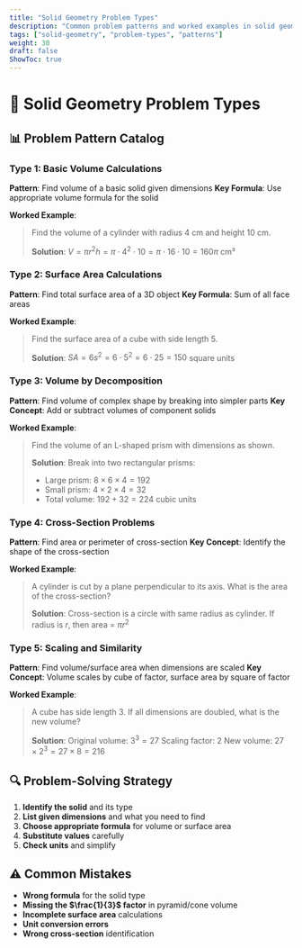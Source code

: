 ```yaml
---
title: "Solid Geometry Problem Types"
description: "Common problem patterns and worked examples in solid geometry"
tags: ["solid-geometry", "problem-types", "patterns"]
weight: 30
draft: false
ShowToc: true
---
```


# 🎯 Solid Geometry Problem Types

## 📊 Problem Pattern Catalog

### **Type 1: Basic Volume Calculations**
**Pattern**: Find volume of a basic solid given dimensions
**Key Formula**: Use appropriate volume formula for the solid

**Worked Example**:
> Find the volume of a cylinder with radius 4 cm and height 10 cm.
> 
> **Solution**:
> $V = \pi r^2 h = \pi \cdot 4^2 \cdot 10 = \pi \cdot 16 \cdot 10 = 160\pi$ cm³

### **Type 2: Surface Area Calculations**
**Pattern**: Find total surface area of a 3D object
**Key Formula**: Sum of all face areas

**Worked Example**:
> Find the surface area of a cube with side length 5.
> 
> **Solution**:
> $SA = 6s^2 = 6 \cdot 5^2 = 6 \cdot 25 = 150$ square units

### **Type 3: Volume by Decomposition**
**Pattern**: Find volume of complex shape by breaking into simpler parts
**Key Concept**: Add or subtract volumes of component solids

**Worked Example**:
> Find the volume of an L-shaped prism with dimensions as shown.
> 
> **Solution**:
> Break into two rectangular prisms:
> - Large prism: $8 \times 6 \times 4 = 192$
> - Small prism: $4 \times 2 \times 4 = 32$
> - Total volume: $192 + 32 = 224$ cubic units

### **Type 4: Cross-Section Problems**
**Pattern**: Find area or perimeter of cross-section
**Key Concept**: Identify the shape of the cross-section

**Worked Example**:
> A cylinder is cut by a plane perpendicular to its axis. What is the area of the cross-section?
> 
> **Solution**:
> Cross-section is a circle with same radius as cylinder.
> If radius is $r$, then area = $\pi r^2$

### **Type 5: Scaling and Similarity**
**Pattern**: Find volume/surface area when dimensions are scaled
**Key Concept**: Volume scales by cube of factor, surface area by square of factor

**Worked Example**:
> A cube has side length 3. If all dimensions are doubled, what is the new volume?
> 
> **Solution**:
> Original volume: $3^3 = 27$
> Scaling factor: 2
> New volume: $27 \times 2^3 = 27 \times 8 = 216$

## 🔍 Problem-Solving Strategy

1. **Identify the solid** and its type
2. **List given dimensions** and what you need to find
3. **Choose appropriate formula** for volume or surface area
4. **Substitute values** carefully
5. **Check units** and simplify

## ⚠️ Common Mistakes

- **Wrong formula** for the solid type
- **Missing the $\frac{1}{3}$ factor** in pyramid/cone volume
- **Incomplete surface area** calculations
- **Unit conversion errors**
- **Wrong cross-section** identification
